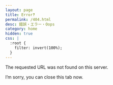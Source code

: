```yaml
---
layout: page
title: Error‽
permalink: /404.html
desc: 錯誤・エラー・Oops
category: home
hidden: true
css: |
  :root {
    filter: invert(100%);
  }
---
```


<p>The requested URL was not found on this server.</p>
<p>I’m sorry, you can close this tab now.</p>